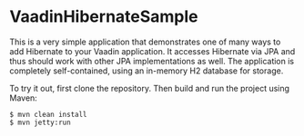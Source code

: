 VaadinHibernateSample
=====================

This is a very simple application that demonstrates one of many ways to add Hibernate to your Vaadin application.
It accesses Hibernate via JPA and thus should work with other JPA implementations as well. The application is completely
self-contained, using an in-memory H2 database for storage.

To try it out, first clone the repository. Then build and run the project using Maven:

```
$ mvn clean install
$ mvn jetty:run
```

